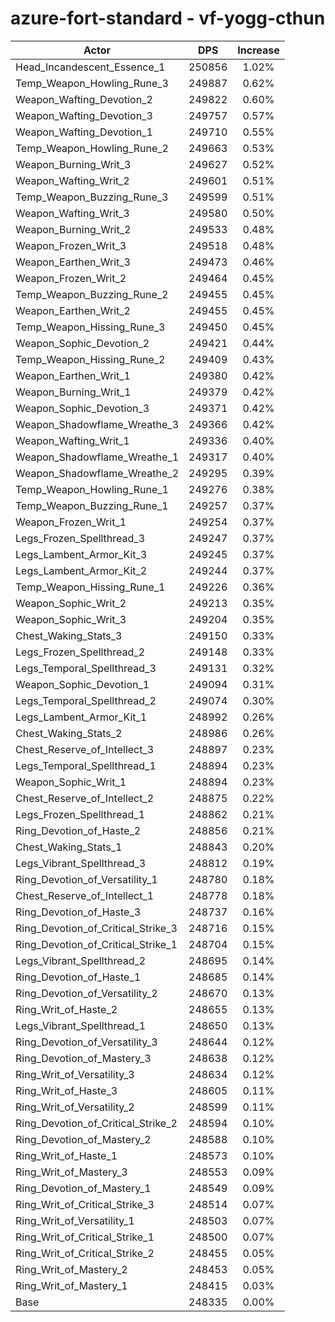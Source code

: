 # azure-fort-standard - vf-yogg-cthun
| Actor | DPS | Increase |
|---|:---:|:---:|
|Head_Incandescent_Essence_1|250856|1.02%|
|Temp_Weapon_Howling_Rune_3|249887|0.62%|
|Weapon_Wafting_Devotion_2|249822|0.60%|
|Weapon_Wafting_Devotion_3|249757|0.57%|
|Weapon_Wafting_Devotion_1|249710|0.55%|
|Temp_Weapon_Howling_Rune_2|249663|0.53%|
|Weapon_Burning_Writ_3|249627|0.52%|
|Weapon_Wafting_Writ_2|249601|0.51%|
|Temp_Weapon_Buzzing_Rune_3|249599|0.51%|
|Weapon_Wafting_Writ_3|249580|0.50%|
|Weapon_Burning_Writ_2|249533|0.48%|
|Weapon_Frozen_Writ_3|249518|0.48%|
|Weapon_Earthen_Writ_3|249473|0.46%|
|Weapon_Frozen_Writ_2|249464|0.45%|
|Temp_Weapon_Buzzing_Rune_2|249455|0.45%|
|Weapon_Earthen_Writ_2|249455|0.45%|
|Temp_Weapon_Hissing_Rune_3|249450|0.45%|
|Weapon_Sophic_Devotion_2|249421|0.44%|
|Temp_Weapon_Hissing_Rune_2|249409|0.43%|
|Weapon_Earthen_Writ_1|249380|0.42%|
|Weapon_Burning_Writ_1|249379|0.42%|
|Weapon_Sophic_Devotion_3|249371|0.42%|
|Weapon_Shadowflame_Wreathe_3|249366|0.42%|
|Weapon_Wafting_Writ_1|249336|0.40%|
|Weapon_Shadowflame_Wreathe_1|249317|0.40%|
|Weapon_Shadowflame_Wreathe_2|249295|0.39%|
|Temp_Weapon_Howling_Rune_1|249276|0.38%|
|Temp_Weapon_Buzzing_Rune_1|249257|0.37%|
|Weapon_Frozen_Writ_1|249254|0.37%|
|Legs_Frozen_Spellthread_3|249247|0.37%|
|Legs_Lambent_Armor_Kit_3|249245|0.37%|
|Legs_Lambent_Armor_Kit_2|249244|0.37%|
|Temp_Weapon_Hissing_Rune_1|249226|0.36%|
|Weapon_Sophic_Writ_2|249213|0.35%|
|Weapon_Sophic_Writ_3|249204|0.35%|
|Chest_Waking_Stats_3|249150|0.33%|
|Legs_Frozen_Spellthread_2|249148|0.33%|
|Legs_Temporal_Spellthread_3|249131|0.32%|
|Weapon_Sophic_Devotion_1|249094|0.31%|
|Legs_Temporal_Spellthread_2|249074|0.30%|
|Legs_Lambent_Armor_Kit_1|248992|0.26%|
|Chest_Waking_Stats_2|248986|0.26%|
|Chest_Reserve_of_Intellect_3|248897|0.23%|
|Legs_Temporal_Spellthread_1|248894|0.23%|
|Weapon_Sophic_Writ_1|248894|0.23%|
|Chest_Reserve_of_Intellect_2|248875|0.22%|
|Legs_Frozen_Spellthread_1|248862|0.21%|
|Ring_Devotion_of_Haste_2|248856|0.21%|
|Chest_Waking_Stats_1|248843|0.20%|
|Legs_Vibrant_Spellthread_3|248812|0.19%|
|Ring_Devotion_of_Versatility_1|248780|0.18%|
|Chest_Reserve_of_Intellect_1|248778|0.18%|
|Ring_Devotion_of_Haste_3|248737|0.16%|
|Ring_Devotion_of_Critical_Strike_3|248716|0.15%|
|Ring_Devotion_of_Critical_Strike_1|248704|0.15%|
|Legs_Vibrant_Spellthread_2|248695|0.14%|
|Ring_Devotion_of_Haste_1|248685|0.14%|
|Ring_Devotion_of_Versatility_2|248670|0.13%|
|Ring_Writ_of_Haste_2|248655|0.13%|
|Legs_Vibrant_Spellthread_1|248650|0.13%|
|Ring_Devotion_of_Versatility_3|248644|0.12%|
|Ring_Devotion_of_Mastery_3|248638|0.12%|
|Ring_Writ_of_Versatility_3|248634|0.12%|
|Ring_Writ_of_Haste_3|248605|0.11%|
|Ring_Writ_of_Versatility_2|248599|0.11%|
|Ring_Devotion_of_Critical_Strike_2|248594|0.10%|
|Ring_Devotion_of_Mastery_2|248588|0.10%|
|Ring_Writ_of_Haste_1|248573|0.10%|
|Ring_Writ_of_Mastery_3|248553|0.09%|
|Ring_Devotion_of_Mastery_1|248549|0.09%|
|Ring_Writ_of_Critical_Strike_3|248514|0.07%|
|Ring_Writ_of_Versatility_1|248503|0.07%|
|Ring_Writ_of_Critical_Strike_1|248500|0.07%|
|Ring_Writ_of_Critical_Strike_2|248455|0.05%|
|Ring_Writ_of_Mastery_2|248453|0.05%|
|Ring_Writ_of_Mastery_1|248415|0.03%|
|Base|248335|0.00%|
